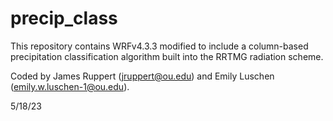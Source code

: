 # precip_class
This repository contains WRFv4.3.3 modified to include a column-based precipitation classification algorithm built into the RRTMG radiation scheme.

Coded by James Ruppert (jruppert@ou.edu) and Emily Luschen (emily.w.luschen-1@ou.edu).

5/18/23
